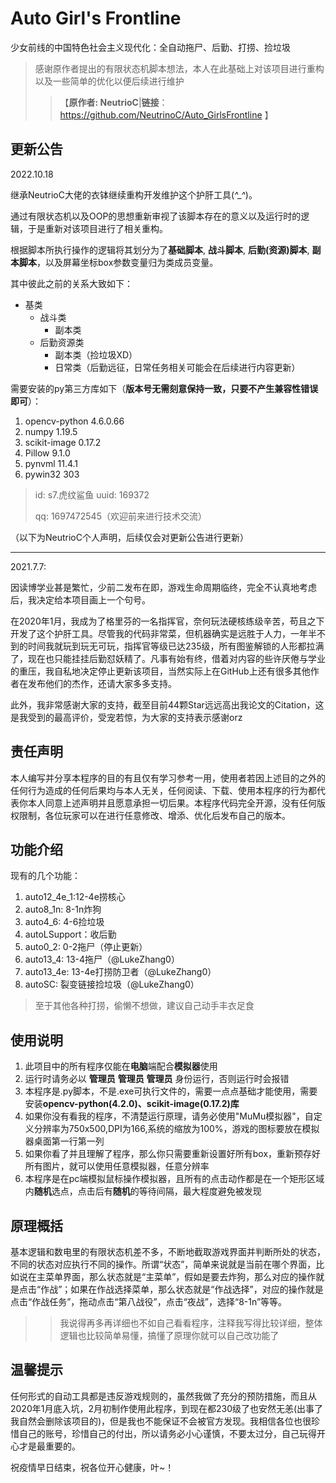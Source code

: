 # Auto Girl's Frontline      
少女前线的中国特色社会主义现代化：全自动拖尸、后勤、打捞、捡垃圾

>感谢原作者提出的有限状态机脚本想法，本人在此基础上对该项目进行重构以及一些简单的优化以便后续进行维护
>>【**原作者: NeutrioC**|**链接**：https://github.com/NeutrinoC/Auto_GirlsFrontline 】

## 更新公告
2022.10.18

继承NeutrioC大佬的衣钵继续重构开发维护这个护肝工具(*^_^*)。

通过有限状态机以及OOP的思想重新审视了该脚本存在的意义以及运行时的逻辑，于是重新对该项目进行了相关重构。

根据脚本所执行操作的逻辑将其划分为了**基础脚本**, **战斗脚本**, **后勤(资源)脚本**, **副本脚本**，以及屏幕坐标box参数变量归为类成员变量。

其中彼此之前的关系大致如下：

* 基类
  * 战斗类
    * 副本类
  * 后勤资源类
    * 副本类（捡垃圾XD）
    * 日常类（后勤远征，日常任务相关可能会在后续进行内容更新）

需要安装的py第三方库如下（**版本号无需刻意保持一致，只要不产生兼容性错误即可**）：
1. opencv-python             4.6.0.66
2. numpy                     1.19.5
3. scikit-image              0.17.2
4. Pillow                    9.1.0
5. pynvml                    11.4.1
6. pywin32                   303

>id: s7.虎纹鲨鱼 uuid: 169372
> 
> qq: 1697472545（欢迎前来进行技术交流）



（以下为NeutrioC个人声明，后续仅会对更新公告进行更新）

---

2021.7.7:

因读博学业甚是繁忙，少前二发布在即，游戏生命周期临终，完全不认真地考虑后，我决定给本项目画上一个句号。

在2020年1月，我成为了格里芬的一名指挥官，奈何玩法硬核练级辛苦，苟且之下开发了这个护肝工具。尽管我的代码非常菜，但机器确实是远胜于人力，一年半不到的时间我就玩到玩无可玩，指挥官等级已达235级，所有图鉴解锁的人形都拉满了，现在也只能挂挂后勤怼妖精了。凡事有始有终，借着对内容的些许厌倦与学业的重压，我自私地决定停止更新该项目，当然实际上在GitHub上还有很多其他作者在发布他们的杰作，还请大家多多支持。

此外，我非常感谢大家的支持，截至目前44颗Star远远高出我论文的Citation，这是我受到的最高评价，受宠若惊，为大家的支持表示感谢orz


## 责任声明
本人编写并分享本程序的目的有且仅有学习参考一用，使用者若因上述目的之外的任何行为造成的任何后果均与本人无关，任何阅读、下载、使用本程序的行为都代表你本人同意上述声明并且愿意承担一切后果。本程序代码完全开源，没有任何版权限制，各位玩家可以在进行任意修改、增添、优化后发布自己的版本。


## 功能介绍
现有的几个功能：
1. auto12_4e_1:12-4e捞核心
2. auto8_1n: 8-1n炸狗
3. auto4_6: 4-6捡垃圾
4. autoLSupport：收后勤
5. auto0_2: 0-2拖尸（停止更新）
6. auto13_4: 13-4拖尸（@LukeZhang0）
7. auto13_4e: 13-4e打捞防卫者（@LukeZhang0）
8. autoSC: 裂变链接捡垃圾（@LukeZhang0）

>至于其他各种打捞，偷懒不想做，建议自己动手丰衣足食


## 使用说明
1. 此项目中的所有程序仅能在**电脑**端配合**模拟器**使用 
2. 运行时请务必以 **管理员** **管理员** **管理员** 身份运行，否则运行时会报错
3. 本程序是.py脚本，不是.exe可执行文件的，需要一点点基础才能使用，需要安装**opencv-python(4.2.0)、scikit-image(0.17.2)库**
4. 如果你没有看我的程序，不清楚运行原理，请务必使用"MuMu模拟器"，自定义分辨率为750x500,DPI为166,系统的缩放为100%，游戏的图标要放在模拟器桌面第一行第一列
5. 如果你看了并且理解了程序，那么你只需要重新设置好所有box，重新预存好所有图片，就可以使用任意模拟器，任意分辨率
6. 本程序是在pc端模拟鼠标操作模拟器，且所有的点击动作都是在一个矩形区域内**随机**选点，点击后有**随机**的等待间隔，最大程度避免被发现


## 原理概括
基本逻辑和数电里的有限状态机差不多，不断地截取游戏界面并判断所处的状态，不同的状态对应执行不同的操作。所谓“状态”，简单来说就是当前在哪个界面，比如说在主菜单界面，那么状态就是“主菜单”，假如是要去炸狗，那么对应的操作就是点击“作战”；如果在作战选择菜单，那么状态就是“作战选择”，对应的操作就是点击“作战任务”，拖动点击“第八战役”，点击“夜战”，选择“8-1n”等等。
>> 我说得再多再详细也不如自己看看程序，注释我写得比较详细，整体逻辑也比较简单易懂，搞懂了原理你就可以自己改功能了

## 温馨提示
任何形式的自动工具都是违反游戏规则的，虽然我做了充分的预防措施，而且从2020年1月底入坑，2月初制作使用此程序，到现在都230级了也安然无恙(出事了我自然会删除该项目的)，但是我也不能保证不会被官方发现。我相信各位也很珍惜自己的账号，珍惜自己的付出，所以请务必小心谨慎，不要太过分，自己玩得开心才是最重要的。

祝疫情早日结束，祝各位开心健康，叶~！
